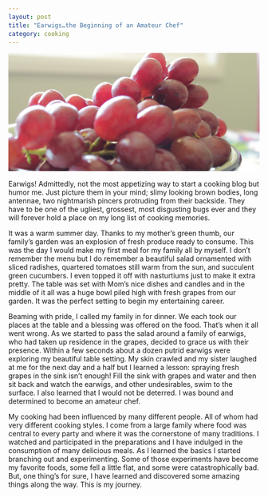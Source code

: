```yaml
---
layout: post
title: "Earwigs…the Beginning of an Amateur Chef"
category: cooking
---
```

![grapes](/assets/images/grapes.jpg)

Earwigs! Admittedly, not the most appetizing way to start a cooking blog but humor me. Just picture them in your mind; slimy looking brown bodies, long antennae, two nightmarish pincers protruding from their backside. They have to be one of the ugliest, grossest, most disgusting bugs ever and they will forever hold a place on my long list of cooking memories.

It was a warm summer day. Thanks to my mother’s green thumb, our family’s garden was an explosion of fresh produce ready to consume. This was the day I would make my first meal for my family all by myself. I don’t remember the menu but I do remember a beautiful salad ornamented with sliced radishes, quartered tomatoes still warm from the sun, and succulent green cucumbers. I even topped it off with nasturtiums just to make it extra pretty. The table was set with Mom’s nice dishes and candles and in the middle of it all was a huge bowl piled high with fresh grapes from our garden. It was the perfect setting to begin my entertaining career.

Beaming with pride, I called my family in for dinner. We each took our places at the table and a blessing was offered on the food. That’s when it all went wrong. As we started to pass the salad around a family of earwigs, who had taken up residence in the grapes, decided to grace us with their presence. Within a few seconds about a dozen putrid earwigs were exploring my beautiful table setting. My skin crawled and my sister laughed at me for the next day and a half but I learned a lesson: spraying fresh grapes in the sink isn’t enough! Fill the sink with grapes and water and then sit back and watch the earwigs, and other undesirables, swim to the surface. I also learned that I would not be deterred. I was bound and determined to become an amateur chef.

My cooking had been influenced by many different people. All of whom had very different cooking styles. I come from a large family where food was central to every party and where it was the cornerstone of many traditions. I watched and participated in the preparations and I have indulged in the consumption of many delicious meals. As I learned the basics I started branching out and experimenting. Some of those experiments have become my favorite foods, some fell a little flat, and some were catastrophically bad. But, one thing’s for sure, I have learned and discovered some amazing things along the way. This is my journey.
